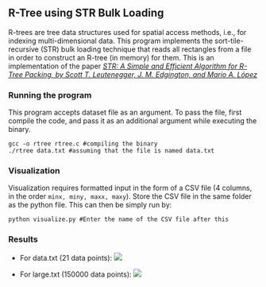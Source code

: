 ## R-Tree using STR Bulk Loading
R-trees are tree data structures used for spatial access methods, i.e., for indexing multi-dimensional data.
This program implements the sort-tile-recursive (STR) bulk loading technique that reads all rectangles from a file in order to construct an R-tree (in memory) for them. This is an implementation of the paper [*STR: A Simple and Efficient Algorithm for R-Tree Packing, by Scott T. Leutenegger, J. M. Edgington, and Mario A. López*](https://apps.dtic.mil/sti/pdfs/ADA324493.pdf)

### Running the program
This program accepts dataset file as an argument. To pass the file, first compile the code, and pass it as an additional argument while executing the binary.

```
gcc -o rtree rtree.c #compiling the binary
./rtree data.txt #assuming that the file is named data.txt
```
### Visualization
Visualization requires formatted input in the form of a CSV file (4 columns, in the order `minx, miny, maxx, maxy`). Store the CSV file in the same folder as the python file. This can then be simply run by:

```
python visualize.py #Enter the name of the CSV file after this
```

### Results
* For data.txt (21 data points):
![](https://github.com/greesee/r-tree/blob/master/Figure_2.png?raw=true)


* For large.txt (150000 data points):
![](https://github.com/greesee/r-tree/blob/master/Figure_1.png?raw=true)
